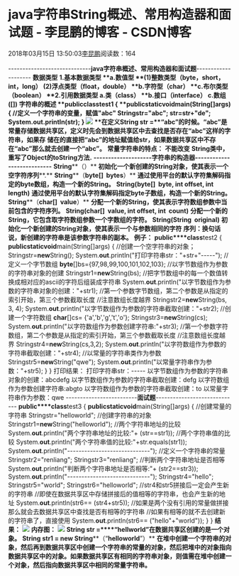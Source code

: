 
# java字符串String概述、常用构造器和面试题 - 李昆鹏的博客 - CSDN博客


2018年03月15日 13:50:03[李昆鹏](https://me.csdn.net/weixin_41547486)阅读数：164


-----------------------------**java字符串概述、常用构造器和面试题**--------------------
**数据类型**
**1.****基本数据类型**
**a.****数值型**
**(1)****整数类型（****byte****，****short****，****int****，****long****）**
**(2)****浮点类型（****float****，****double****）**
**b.****字符型（****char****）**
**c.****布尔类型（****boolean****）**
**2.****引用数据类型**
**a.****类（****class****）**
**b.****接口（****interface****）**
**c.****数组****([])**
**字符串的概述**
**public****class**test1 {
**public****static****void**main(String[]args) {
//定义一个字符串的变量，赋值"abc"
Stringstr="abc";
str=str+"de";
System.**out**.println(str);
}
![](//img-blog.csdn.net/20180315134705399?watermark/2/text/Ly9ibG9nLmNzZG4ubmV0L3dlaXhpbl80MTU0NzQ4Ng==/font/5a6L5L2T/fontsize/400/fill/I0JBQkFCMA==/dissolve/70)
**在定义****String str =****“****abc****”的时候。“****abc****”是常量存储数据共享区，定义时先会到数据共享区中去查找是否存在“****abc****”这样的字符串，如果存**
**储在的直接把“****abc****”的地址赋值给****str****，如果数据共享区中不存在“****abc****”那么就去创建一个“****abc****”。**
**常量字符串的特点：**
**不能改变**
**String****类中，重写了****Object****的****toString****方法****.**
**--------------------****字符串的构造器****---------------------------**
**String****（）**
**初始化一个新创建的****String****对象，使其表示一个空字符序列****.**
**String****（****byte[]  bytes****）**
**通过使用平台的默认字符集解码指定的****byte****数组，构造一个新的****String****。**
**String(byte[]  byte, int offset, int  length)**
**通过使用平台的默认字符集解码指定****byte****子数组，构造一个新的****String****。**
**String****（****char[]  value****）**
**分配一个新的****String****，使其表示字符数组参数中当前包含的字符序列。**
**String(char[]  value, int offset, int  count)**
**分配一个新的****String****，它包含取字符数组参数一个字数组的字符。**
**String(String  original)**
**初始化一个新创建的****String****对象，使其表示一个与参数相同的字符**
**序列：换句话说，新创建的字符串是该参数字符串的副本。**
**例子：**
**public****class**test2 {
**public****static****void**main(String[]args) {
//创建一个空字符串的对象；
Stringstr=**new**String();
System.**out**.println("打印字符串str："+str+"-----");
//定义一个字节数组
**byte**[]bs={97,98,99,100,101,102,103};
//以字节数组作为参数的字符串对象的创建
Stringstr1=**new**String(bs);
//把字节数组中的每一个数值转换成相对应的ascii的字符后组装成字符串
System.**out**.println("以字节数组作为参数的字符串对象的创建："+str1);
//第一个参数字节数组，第二个参数是从指定的索引开始，第三个参数截取长度
//注意数组长度越界
Stringstr2=**new**String(bs, 3, 4);
System.**out**.println("以字节数组作为参数的字符串截取创建："+str2);
//创建一个字符数组
**char**[]cs= {'a','b','g','t','o'};
Stringstr3=**new**String(cs);
System.**out**.println("以字符数组作为参数创建字符串:"+str3);
//第一个参数字符数组，第二个参数是从指定的索引开始，第三个参数截取长度
//注意数组长度越界
Stringstr4=**new**String(cs,3,2);
System.**out**.println("以字符数组作为参数的字符串截取创建："+str4);
//以常量的字符串类作为参数
Stringstr5=**new**String("qwe");
System.**out**.println("以常量字符串作为参数："+str5);
}
}
打印结果：
打印字符串str：-----
以字节数组作为参数的字符串对象的创建：abcdefg
以字节数组作为参数的字符串截取创建：defg
以字符数组作为参数创建字符串:abgto
以字符数组作为参数的字符串截取创建：to
以常量字符串作为参数：qwe
-------------------------**面试题**-----------------------------
**public****class**test3 {
**public****static****void**main(String[]args) {
//创建常量的字符串
Stringstr="helloworld";
//创建字符串的对象
Stringstr1=**new**String("helloworld");
//两个字符串地址的比较
System.**out**.println("两个字符串地址的比较:"+ (str==str1));
//两个字符串值的比较
System.**out**.println("两个字符串值的比较:"+str.equals(str1));
System.**out**.println("-----------------------------");
//定义一个字符串的常量
Stringstr2="renliang";
Stringstr3="renliang";
//判断两个字符串地址是否相等
System.**out**.println("判断两个字符串地址是否相等:"+ (str2==str3));
System.**out**.println("-----------------------------");
Stringstr4="hello";
Stringstr5="world";
Stringstr6="helloworld";
//str4和str5拼接后一定会产生新的字符串
//即使在数据共享区中存储拼接后的值相等的字符串，也会产生新的地址
System.**out**.println(str6== (str4+str5));
//如果是两个没有引用的常量做拼接那么就会去数据共享区中查找是否有相等的字符串
//如果有相等的就不去创建新的字符串了，直接使用
System.**out**.println(str6== ("hello"+"world"));
}
}
**结果：**
![](//img-blog.csdn.net/20180315134738991?watermark/2/text/Ly9ibG9nLmNzZG4ubmV0L3dlaXhpbl80MTU0NzQ4Ng==/font/5a6L5L2T/fontsize/400/fill/I0JBQkFCMA==/dissolve/70)
**内存图：**
![](//img-blog.csdn.net/20180315134807667?watermark/2/text/Ly9ibG9nLmNzZG4ubmV0L3dlaXhpbl80MTU0NzQ4Ng==/font/5a6L5L2T/fontsize/400/fill/I0JBQkFCMA==/dissolve/70)
**String str =****“****hellworld****”在数据共享区创建的是一个对象。**
**String str1 = new String****（“****helloworld****”）**
**在堆中创建一个字符串的对象，然后再到数据共享区中创建一个字符串的常量的对象，然后把堆中的对象指向数据共享区中的对象。如果数据共享区有相同的字符串对象，则值需在堆中创建一个对象，然后****指向****数据共享区中相同的常量字符串。**


